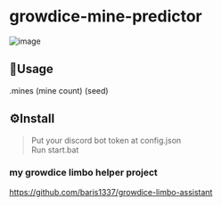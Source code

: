 # growdice-mine-predictor
![image](https://media.discordapp.net/attachments/1126981481424752723/1127961997745602630/plfAVu61BE.png?width=364&height=469)

## 📝Usage
.mines (mine count) (seed)

## ⚙️Install
> Put your discord bot token at config.json\
> Run start.bat

### my growdice limbo helper project
https://github.com/baris1337/growdice-limbo-assistant



